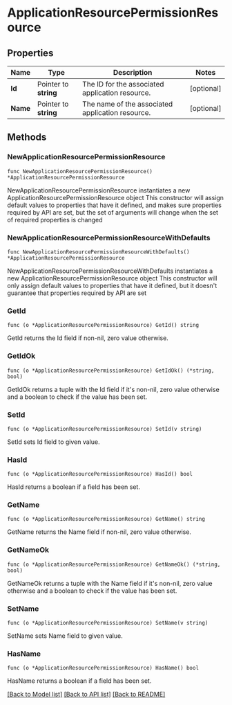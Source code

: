 # ApplicationResourcePermissionResource

## Properties

Name | Type | Description | Notes
------------ | ------------- | ------------- | -------------
**Id** | Pointer to **string** | The ID for the associated application resource. | [optional] 
**Name** | Pointer to **string** | The name of the associated application resource. | [optional] 

## Methods

### NewApplicationResourcePermissionResource

`func NewApplicationResourcePermissionResource() *ApplicationResourcePermissionResource`

NewApplicationResourcePermissionResource instantiates a new ApplicationResourcePermissionResource object
This constructor will assign default values to properties that have it defined,
and makes sure properties required by API are set, but the set of arguments
will change when the set of required properties is changed

### NewApplicationResourcePermissionResourceWithDefaults

`func NewApplicationResourcePermissionResourceWithDefaults() *ApplicationResourcePermissionResource`

NewApplicationResourcePermissionResourceWithDefaults instantiates a new ApplicationResourcePermissionResource object
This constructor will only assign default values to properties that have it defined,
but it doesn't guarantee that properties required by API are set

### GetId

`func (o *ApplicationResourcePermissionResource) GetId() string`

GetId returns the Id field if non-nil, zero value otherwise.

### GetIdOk

`func (o *ApplicationResourcePermissionResource) GetIdOk() (*string, bool)`

GetIdOk returns a tuple with the Id field if it's non-nil, zero value otherwise
and a boolean to check if the value has been set.

### SetId

`func (o *ApplicationResourcePermissionResource) SetId(v string)`

SetId sets Id field to given value.

### HasId

`func (o *ApplicationResourcePermissionResource) HasId() bool`

HasId returns a boolean if a field has been set.

### GetName

`func (o *ApplicationResourcePermissionResource) GetName() string`

GetName returns the Name field if non-nil, zero value otherwise.

### GetNameOk

`func (o *ApplicationResourcePermissionResource) GetNameOk() (*string, bool)`

GetNameOk returns a tuple with the Name field if it's non-nil, zero value otherwise
and a boolean to check if the value has been set.

### SetName

`func (o *ApplicationResourcePermissionResource) SetName(v string)`

SetName sets Name field to given value.

### HasName

`func (o *ApplicationResourcePermissionResource) HasName() bool`

HasName returns a boolean if a field has been set.


[[Back to Model list]](../README.md#documentation-for-models) [[Back to API list]](../README.md#documentation-for-api-endpoints) [[Back to README]](../README.md)


